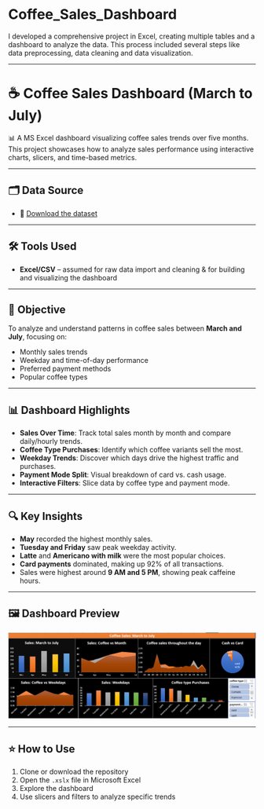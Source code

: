 # Coffee_Sales_Dashboard
I developed a comprehensive project in Excel, creating multiple tables and a dashboard to analyze the data. This process included several steps like data preprocessing, data cleaning and data visualization.

---

# ☕ Coffee Sales Dashboard (March to July)

📊 A MS Excel dashboard visualizing coffee sales trends over five months.  
This project showcases how to analyze sales performance using interactive charts, slicers, and time-based metrics.

---

## 🗂 Data Source

- 📄 [Download the dataset](https://drive.google.com/file/d/1YqP5Na7_o2xBwsFcf-0NTK31u5_EpxKC/view)

---

## 🛠 Tools Used

- **Excel/CSV** – assumed for raw data import and cleaning & for building and visualizing the dashboard

---

## 📌 Objective

To analyze and understand patterns in coffee sales between **March and July**, focusing on:
- Monthly sales trends
- Weekday and time-of-day performance
- Preferred payment methods
- Popular coffee types

---

## 📊 Dashboard Highlights

- **Sales Over Time**: Track total sales month by month and compare daily/hourly trends.
- **Coffee Type Purchases**: Identify which coffee variants sell the most.
- **Weekday Trends**: Discover which days drive the highest traffic and purchases.
- **Payment Mode Split**: Visual breakdown of card vs. cash usage.
- **Interactive Filters**: Slice data by coffee type and payment mode.

---

## 🔍 Key Insights

- **May** recorded the highest monthly sales.
- **Tuesday and Friday** saw peak weekday activity.
- **Latte** and **Americano with milk** were the most popular choices.
- **Card payments** dominated, making up 92% of all transactions.
- Sales were highest around **9 AM and 5 PM**, showing peak caffeine hours.

---

## 🖼️ Dashboard Preview

![Coffee Sales Dashboard](https://github.com/Rishinroy2000/Coffee_Sales_Dashboard/blob/main/Coffee%20sales%20dashboard%20ss.png)

---

## ⭐ How to Use

1. Clone or download the repository  
2. Open the `.xslx` file in Microsoft Excel  
3. Explore the dashboard
4. Use slicers and filters to analyze specific trends

